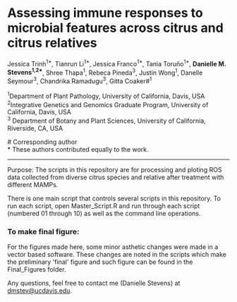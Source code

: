 # Assessing immune responses to microbial features across citrus and citrus relatives 

Jessica Trinh<sup>1\*</sup>, Tianrun Li<sup>1\*</sup>, Jessica Franco<sup>1\*</sup>, Tania Toruño<sup>1\*</sup>, **Danielle M. Stevens<sup>1,2\*</sup>**, Shree Thapa<sup>1</sup>, Rebeca Pineda<sup>3</sup>, Justin Wong<sup>1</sup>, Danelle Seymour<sup>3</sup>, Chandrika Ramadugu<sup>3</sup>, Gitta Coaker\#<sup>1</sup>


<sup>1</sup>Department of Plant Pathology, University of California, Davis, USA <br />
<sup>2</sup>Integrative Genetics and Genomics Graduate Program, University of California, Davis, USA <br />
<sup>3</sup> Department of Botany and Plant Sciences, University of California, Riverside, CA, USA

\# Corresponding author <br />
\* These authors contributed equally to the work. 

-----------------------

Purpose: The scripts in this repository are for processing and ploting ROS data collected from diverse citrus species and relative after treatment with different MAMPs. 


There is one main script that controls several scripts in this repository. To run each script, open Master_Script.R and run through each script (numbered 01 through 10) as well as the command line operations. 



### To make final figure:

For the figures made here, some minor asthetic changes were made in a vector based software. These changes are noted in the scripts which make the preliminary 'final' figure and such figure can be found in the Final_Figures folder.

Any questions, feel free to contact me (Danielle Stevens) at dmstev@ucdavis.edu.

